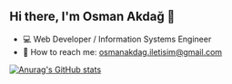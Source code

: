 ## Hi there, I'm Osman Akdağ 👋

- :computer: Web Developer / Information Systems Engineer
- :email: How to reach me: osmanakdag.iletisim@gmail.com

[![Anurag's GitHub stats](https://github-readme-stats.vercel.app/api?username=osman-akdag)](https://github.com/anuraghazra/github-readme-stats)
